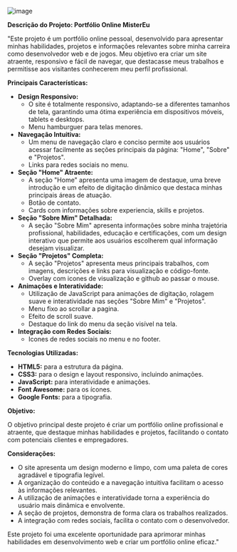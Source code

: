 ![image](https://github.com/user-attachments/assets/176dc81d-2984-481b-adc5-333692cc1eca)


**Descrição do Projeto: Portfólio Online MisterEu**

"Este projeto é um portfólio online pessoal, desenvolvido para apresentar minhas habilidades, projetos e informações relevantes sobre minha carreira como desenvolvedor web e de jogos. Meu objetivo era criar um site atraente, responsivo e fácil de navegar, que destacasse meus trabalhos e permitisse aos visitantes conhecerem meu perfil profissional.

**Principais Características:**

* **Design Responsivo:**
    * O site é totalmente responsivo, adaptando-se a diferentes tamanhos de tela, garantindo uma ótima experiência em dispositivos móveis, tablets e desktops.
    * Menu hamburguer para telas menores.
* **Navegação Intuitiva:**
    * Um menu de navegação claro e conciso permite aos usuários acessar facilmente as seções principais da página: "Home", "Sobre" e "Projetos".
    * Links para redes sociais no menu.
* **Seção "Home" Atraente:**
    * A seção "Home" apresenta uma imagem de destaque, uma breve introdução e um efeito de digitação dinâmico que destaca minhas principais áreas de atuação.
    * Botão de contato.
    * Cards com informações sobre experiencia, skills e projetos.
* **Seção "Sobre Mim" Detalhada:**
    * A seção "Sobre Mim" apresenta informações sobre minha trajetória profissional, habilidades, educação e certificações, com um design interativo que permite aos usuários escolherem qual informação desejam visualizar.
* **Seção "Projetos" Completa:**
    * A seção "Projetos" apresenta meus principais trabalhos, com imagens, descrições e links para visualização e código-fonte.
    * Overlay com icones de visualização e github ao passar o mouse.
* **Animações e Interatividade:**
    * Utilização de JavaScript para animações de digitação, rolagem suave e interatividade nas seções "Sobre Mim" e "Projetos".
    * Menu fixo ao scrollar a pagina.
    * Efeito de scroll suave.
    * Destaque do link do menu da seção visível na tela.
* **Integração com Redes Sociais:**
    * Icones de redes sociais no menu e no footer.

**Tecnologias Utilizadas:**

* **HTML5:** para a estrutura da página.
* **CSS3:** para o design e layout responsivo, incluindo animações.
* **JavaScript:** para interatividade e animações.
* **Font Awesome:** para os ícones.
* **Google Fonts:** para a tipografia.

**Objetivo:**

O objetivo principal deste projeto é criar um portfólio online profissional e atraente, que destaque minhas habilidades e projetos, facilitando o contato com potenciais clientes e empregadores.

**Considerações:**

* O site apresenta um design moderno e limpo, com uma paleta de cores agradável e tipografia legível.
* A organização do conteúdo e a navegação intuitiva facilitam o acesso às informações relevantes.
* A utilização de animações e interatividade torna a experiência do usuário mais dinâmica e envolvente.
* A seção de projetos, demonstra de forma clara os trabalhos realizados.
* A integração com redes sociais, facilita o contato com o desenvolvedor.

Este projeto foi uma excelente oportunidade para aprimorar minhas habilidades em desenvolvimento web e criar um portfólio online eficaz."
